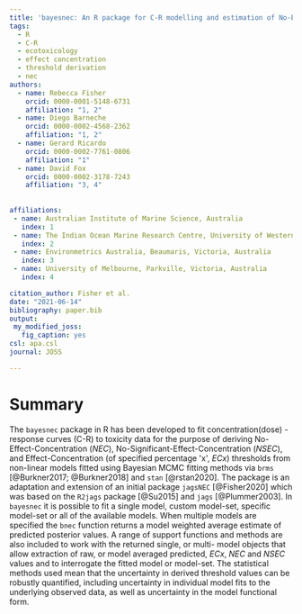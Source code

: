 ```yaml
---
title: 'bayesnec: An R package for C-R modelling and estimation of No-Effect-Concentrations'
tags:
  - R
  - C-R
  - ecotoxicology
  - effect concentration
  - threshold derivation
  - nec
authors:
  - name: Rebecca Fisher
    orcid: 0000-0001-5148-6731
    affiliation: "1, 2"
  - name: Diego Barneche
    orcid: 0000-0002-4568-2362
    affiliation: "1, 2"
  - name: Gerard Ricardo
    orcid: 0000-0002-7761-0806
    affiliation: "1"
  - name: David Fox
    orcid: 0000-0002-3178-7243
    affiliation: "3, 4"
  
  
affiliations:
 - name: Australian Institute of Marine Science, Australia
   index: 1
 - name: The Indian Ocean Marine Research Centre, University of Western Australia, Australia
   index: 2
 - name: Environmetrics Australia, Beaumaris, Victoria, Australia
   index: 3
 - name: University of Melbourne, Parkville, Victoria, Australia
   index: 4

citation_author: Fisher et al.
date: "2021-06-14"
bibliography: paper.bib
output:
 my_modified_joss:
   fig_caption: yes
csl: apa.csl
journal: JOSS

---
```


# Summary

The `bayesnec` package in R has been developed to fit concentration(dose) - response curves (C-R) to toxicity data for the purpose of deriving No-Effect-Concentration (*NEC*), No-Significant-Effect-Concentration (*NSEC*), and Effect-Concentration (of specified percentage 'x', *ECx*) thresholds from non-linear models fitted using Bayesian MCMC fitting methods via `brms` [@Burkner2017; @Burkner2018] and `stan` [@rstan2020]. The package is an adaptation and extension of an initial package `jagsNEC` [@Fisher2020] which was based on the `R2jags` package [@Su2015] and `jags` [@Plummer2003]. In `bayesnec` it is possible to fit a single model, custom model-set, specific model-set or all of the available models. When multiple models are specified the `bnec` function returns a model weighted average estimate of predicted posterior values. A range of support functions and methods are also included to work with the returned single, or multi- model objects that allow extraction of raw, or model averaged predicted, *ECx*, *NEC* and *NSEC* values and to interrogate the fitted model or model-set. The statistical methods used mean that the uncertainty in derived threshold values can be robustly quantified, including uncertainty in individual model fits to the underlying observed data, as well as uncertainty in the model functional form.
